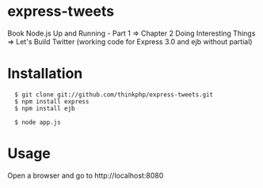# express-tweets

Book Node.js Up and Running - Part 1 => Chapter 2 Doing Interesting Things => Let's Build Twitter (working code for Express 3.0 and ejb without partial)

# Installation

```
  $ git clone git://github.com/thinkphp/express-tweets.git
  $ npm install express
  $ npm install ejb

  $ node app.js
```

# Usage

  Open a browser and go to http://localhost:8080



